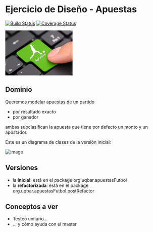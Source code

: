 
# Ejercicio de Diseño - Apuestas

[![Build Status](https://travis-ci.org/uqbar-project/eg-apuestas-xtend.svg?branch=master)](https://travis-ci.org/uqbar-project/eg-apuestas-xtend) [![Coverage Status](https://coveralls.io/repos/github/uqbar-project/eg-apuestas-xtend/badge.svg?branch=master&service=github)](https://coveralls.io/github/uqbar-project/eg-apuestas-xtend?branch=master&service=github)

<img src="images/apuestas.jpg" width="213px" height="142px"/>

## Dominio

Queremos modelar apuestas de un partido

* por resultado exacto
* por ganador

ambas subclasifican la apuesta que tiene por defecto un monto y un apostador.

Este es un diagrama de clases de la versión inicial:

![image](images/classDiagram.png)

## Versiones

* la **inicial**: está en el package org.uqbar.apuestasFutbol
* la **refactorizada**: está en el package org.uqbar.apuestasFutbol.postRefactor

## Conceptos a ver

* Testeo unitario...
* ... y cómo ayuda con el master


